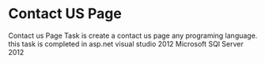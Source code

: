 # Contact US Page
Contact us Page
Task is create a contact us page any programing language.
this task is completed in asp.net 
visual studio 2012
Microsoft SQl Server 2012
